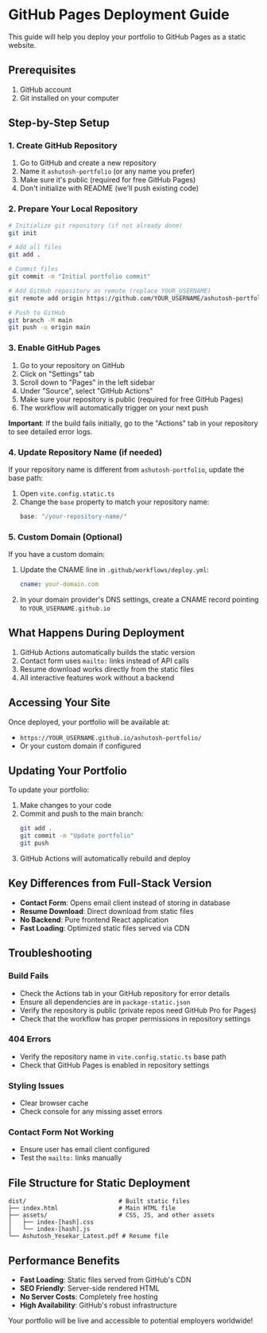 # GitHub Pages Deployment Guide

This guide will help you deploy your portfolio to GitHub Pages as a static website.

## Prerequisites

1. GitHub account
2. Git installed on your computer

## Step-by-Step Setup

### 1. Create GitHub Repository

1. Go to GitHub and create a new repository
2. Name it `ashutosh-portfolio` (or any name you prefer)
3. Make sure it's public (required for free GitHub Pages)
4. Don't initialize with README (we'll push existing code)

### 2. Prepare Your Local Repository

```bash
# Initialize git repository (if not already done)
git init

# Add all files
git add .

# Commit files
git commit -m "Initial portfolio commit"

# Add GitHub repository as remote (replace YOUR_USERNAME)
git remote add origin https://github.com/YOUR_USERNAME/ashutosh-portfolio.git

# Push to GitHub
git branch -M main
git push -u origin main
```

### 3. Enable GitHub Pages

1. Go to your repository on GitHub
2. Click on "Settings" tab
3. Scroll down to "Pages" in the left sidebar
4. Under "Source", select "GitHub Actions"
5. Make sure your repository is public (required for free GitHub Pages)
6. The workflow will automatically trigger on your next push

**Important**: If the build fails initially, go to the "Actions" tab in your repository to see detailed error logs.

### 4. Update Repository Name (if needed)

If your repository name is different from `ashutosh-portfolio`, update the base path:

1. Open `vite.config.static.ts`
2. Change the `base` property to match your repository name:
   ```typescript
   base: "/your-repository-name/"
   ```

### 5. Custom Domain (Optional)

If you have a custom domain:

1. Update the CNAME line in `.github/workflows/deploy.yml`:
   ```yaml
   cname: your-domain.com
   ```
2. In your domain provider's DNS settings, create a CNAME record pointing to `YOUR_USERNAME.github.io`

## What Happens During Deployment

1. GitHub Actions automatically builds the static version
2. Contact form uses `mailto:` links instead of API calls
3. Resume download works directly from the static files
4. All interactive features work without a backend

## Accessing Your Site

Once deployed, your portfolio will be available at:
- `https://YOUR_USERNAME.github.io/ashutosh-portfolio/`
- Or your custom domain if configured

## Updating Your Portfolio

To update your portfolio:

1. Make changes to your code
2. Commit and push to the main branch:
   ```bash
   git add .
   git commit -m "Update portfolio"
   git push
   ```
3. GitHub Actions will automatically rebuild and deploy

## Key Differences from Full-Stack Version

- **Contact Form**: Opens email client instead of storing in database
- **Resume Download**: Direct download from static files
- **No Backend**: Pure frontend React application
- **Fast Loading**: Optimized static files served via CDN

## Troubleshooting

### Build Fails
- Check the Actions tab in your GitHub repository for error details
- Ensure all dependencies are in `package-static.json`
- Verify the repository is public (private repos need GitHub Pro for Pages)
- Check that the workflow has proper permissions in repository settings

### 404 Errors
- Verify the repository name in `vite.config.static.ts` base path
- Check that GitHub Pages is enabled in repository settings

### Styling Issues
- Clear browser cache
- Check console for any missing asset errors

### Contact Form Not Working
- Ensure user has email client configured
- Test the `mailto:` links manually

## File Structure for Static Deployment

```
dist/                          # Built static files
├── index.html                 # Main HTML file
├── assets/                    # CSS, JS, and other assets
│   ├── index-[hash].css
│   └── index-[hash].js
└── Ashutosh_Yesekar_Latest.pdf # Resume file
```

## Performance Benefits

- **Fast Loading**: Static files served from GitHub's CDN
- **SEO Friendly**: Server-side rendered HTML
- **No Server Costs**: Completely free hosting
- **High Availability**: GitHub's robust infrastructure

Your portfolio will be live and accessible to potential employers worldwide!